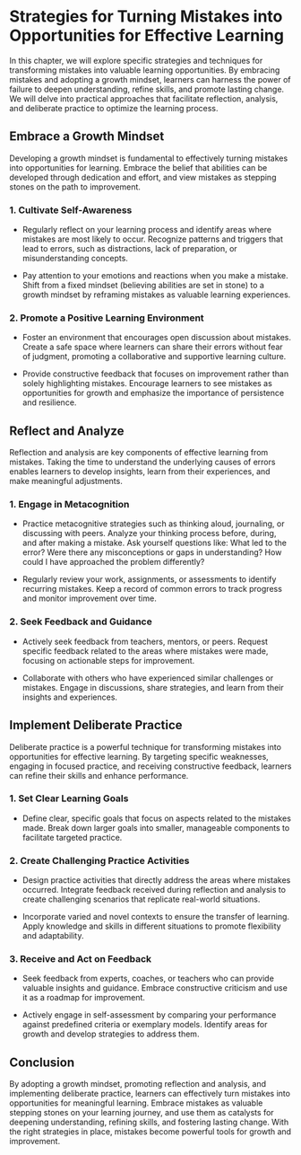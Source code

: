 Strategies for Turning Mistakes into Opportunities for Effective Learning
====================================================================================

In this chapter, we will explore specific strategies and techniques for transforming mistakes into valuable learning opportunities. By embracing mistakes and adopting a growth mindset, learners can harness the power of failure to deepen understanding, refine skills, and promote lasting change. We will delve into practical approaches that facilitate reflection, analysis, and deliberate practice to optimize the learning process.

**Embrace a Growth Mindset**
----------------------------

Developing a growth mindset is fundamental to effectively turning mistakes into opportunities for learning. Embrace the belief that abilities can be developed through dedication and effort, and view mistakes as stepping stones on the path to improvement.

### **1. Cultivate Self-Awareness**

* Regularly reflect on your learning process and identify areas where mistakes are most likely to occur. Recognize patterns and triggers that lead to errors, such as distractions, lack of preparation, or misunderstanding concepts.

* Pay attention to your emotions and reactions when you make a mistake. Shift from a fixed mindset (believing abilities are set in stone) to a growth mindset by reframing mistakes as valuable learning experiences.

### **2. Promote a Positive Learning Environment**

* Foster an environment that encourages open discussion about mistakes. Create a safe space where learners can share their errors without fear of judgment, promoting a collaborative and supportive learning culture.

* Provide constructive feedback that focuses on improvement rather than solely highlighting mistakes. Encourage learners to see mistakes as opportunities for growth and emphasize the importance of persistence and resilience.

**Reflect and Analyze**
-----------------------

Reflection and analysis are key components of effective learning from mistakes. Taking the time to understand the underlying causes of errors enables learners to develop insights, learn from their experiences, and make meaningful adjustments.

### **1. Engage in Metacognition**

* Practice metacognitive strategies such as thinking aloud, journaling, or discussing with peers. Analyze your thinking process before, during, and after making a mistake. Ask yourself questions like: What led to the error? Were there any misconceptions or gaps in understanding? How could I have approached the problem differently?

* Regularly review your work, assignments, or assessments to identify recurring mistakes. Keep a record of common errors to track progress and monitor improvement over time.

### **2. Seek Feedback and Guidance**

* Actively seek feedback from teachers, mentors, or peers. Request specific feedback related to the areas where mistakes were made, focusing on actionable steps for improvement.

* Collaborate with others who have experienced similar challenges or mistakes. Engage in discussions, share strategies, and learn from their insights and experiences.

**Implement Deliberate Practice**
---------------------------------

Deliberate practice is a powerful technique for transforming mistakes into opportunities for effective learning. By targeting specific weaknesses, engaging in focused practice, and receiving constructive feedback, learners can refine their skills and enhance performance.

### **1. Set Clear Learning Goals**

* Define clear, specific goals that focus on aspects related to the mistakes made. Break down larger goals into smaller, manageable components to facilitate targeted practice.

### **2. Create Challenging Practice Activities**

* Design practice activities that directly address the areas where mistakes occurred. Integrate feedback received during reflection and analysis to create challenging scenarios that replicate real-world situations.

* Incorporate varied and novel contexts to ensure the transfer of learning. Apply knowledge and skills in different situations to promote flexibility and adaptability.

### **3. Receive and Act on Feedback**

* Seek feedback from experts, coaches, or teachers who can provide valuable insights and guidance. Embrace constructive criticism and use it as a roadmap for improvement.

* Actively engage in self-assessment by comparing your performance against predefined criteria or exemplary models. Identify areas for growth and develop strategies to address them.

**Conclusion**
--------------

By adopting a growth mindset, promoting reflection and analysis, and implementing deliberate practice, learners can effectively turn mistakes into opportunities for meaningful learning. Embrace mistakes as valuable stepping stones on your learning journey, and use them as catalysts for deepening understanding, refining skills, and fostering lasting change. With the right strategies in place, mistakes become powerful tools for growth and improvement.
